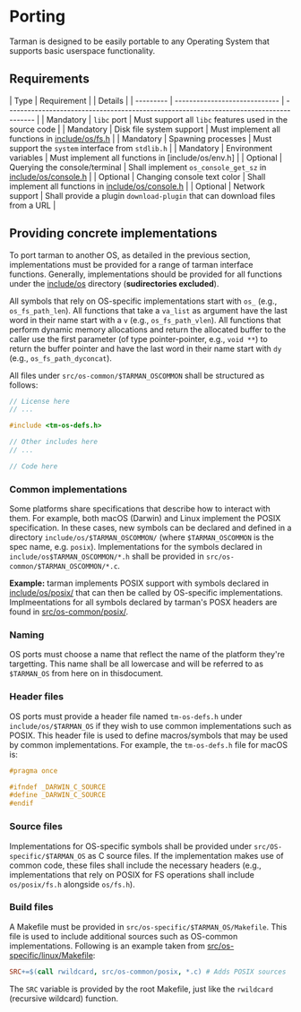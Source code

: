 # Porting
Tarman is designed to be easily portable to any Operating System that supports basic userspace functionality.

## Requirements
| Type      | Requirement                 | | Details                                                                                |
| --------- | ----------------------------- | -------------------------------------------------------------------------------------- |
| Mandatory | `libc` port                   | Must support all `libc` features used in the source code                               |
| Mandatory | Disk file system support      | Must implement all functions in [include/os/fs.h](../include/os/fs.h)                  |
| Mandatory | Spawning processes            | Must support the `system` interface from `stdlib.h`                                    |
| Mandatory | Environment variables         | Must implement all functions in [include/os/env.h]                                     |
| Optional  | Querying the console/terminal | Shall implement `os_console_get_sz` in [include/os/console.h](../include/os/console.h) |
| Optional  | Changing console text color   | Shall implement all functions in [include/os/console.h](../include/os/console.h)       |
| Optional  | Network support               | Shall provide a plugin `download-plugin` that can download files from a URL            |

## Providing concrete implementations
To port tarman to another OS, as detailed in the previous section, implementations must be provided for a range of tarman interface functions. Generally, implementations should be provided for all functions under the [include/os](../include/os/) directory (**sudirectories excluded**).

All symbols that rely on OS-specific implementations start with `os_` (e.g., `os_fs_path_len`). All functions that take a `va_list` as argument have the last word in their name start with a `v` (e.g., `os_fs_path_vlen`). All functions that perform dynamic memory allocations and return the allocated buffer to the caller use the first parameter (of type pointer-pointer, e.g., `void **`) to return the buffer pointer and have the last word in their name start with `dy` (e.g., `os_fs_path_dyconcat`).

All files under `src/os-common/$TARMAN_OSCOMMON` shall be structured as follows:
```c
// License here
// ...

#include <tm-os-defs.h>

// Other includes here
// ...

// Code here
```

### Common implementations
Some platforms share specifications that describe how to interact with them. For example, both macOS (Darwin) and Linux implement the POSIX specification. In these cases, new symbols can be declared and defined in a directory `include/os/$TARMAN_OSCOMMON/` (where `$TARMAN_OSCOMMON` is the spec name, e.g. `posix`). Implementations for the symbols declared in `include/os$TARMAN_OSCOMMON/*.h` shall be provided in `src/os-common/$TARMAN_OSCOMMON/*.c`.

**Example:** tarman implements POSIX support with symbols declared in [include/os/posix/](../include/os/posix/) that can then be called by OS-specific implementations. Implmeentations for all symbols declared by tarman's POSX headers are found in [src/os-common/posix/](../include/os/posix/).

### Naming
OS ports must choose a name that reflect the name of the platform they're targetting. This name shall be all lowercase and will be referred to as `$TARMAN_OS` from here on in thisdocument.

### Header files
OS ports must provide a header file named `tm-os-defs.h` under `include/os/$TARMAN_OS` if they wish to use common implementations such as POSIX. This header file is used to define macros/symbols that may be used by common implementations. For example, the `tm-os-defs.h` file for macOS is:
```c
#pragma once

#ifndef _DARWIN_C_SOURCE
#define _DARWIN_C_SOURCE
#endif
```
### Source files
Implementations for OS-specific symbols shall be provided under `src/OS-specific/$TARMAN_OS` as C source files. If the implementation makes use of common code, these files shall include the necessary headers (e.g., implementations that rely on POSIX for FS operations shall include `os/posix/fs.h` alongside `os/fs.h`).

### Build files
A Makefile must be provided in `src/os-specific/$TARMAN_OS/Makefile`. This file is used to include additional sources such as OS-common implementations. Following is an example taken from [src/os-specific/linux/Makefile](../src/os-specific/linux/Makefile):
```Makefile
SRC+=$(call rwildcard, src/os-common/posix, *.c) # Adds POSIX sources
```

The `SRC` variable is provided by the root Makefile, just like the `rwildcard` (recursive wildcard) function.

